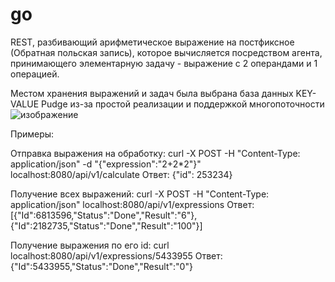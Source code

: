 # go
REST, разбивающий арифметическое выражение на постфиксное (Обратная польская запись), которое вычисляется посредством агента, принимающего элементарную задачу - выражение с 2 операндами и 1 операцией.

Местом хранения выражений и задач была выбрана база данных KEY-VALUE Pudge из-за простой реализации и поддержкой многопоточности
![изображение](https://github.com/Dmitry9004/go/assets/117633827/2012a1c8-1107-4b3a-9cf4-4b76c32c78e1)

Примеры:

Отправка выражения на обработку:
curl -X POST -H "Content-Type: application/json" -d "{\"expression\":\"2+2*2\"}" localhost:8080/api/v1/calculate
Ответ:
{"id": 253234}

Получениe всех выражений:
curl -X POST -H "Content-Type: application/json"  localhost:8080/api/v1/expressions
Ответ:
[{"Id":6813596,"Status":"Done","Result":"6"},
{"Id":2182735,"Status":"Done","Result":"100"}]

Получение выражения по его id:
curl localhost:8080/api/v1/expressions/5433955
Ответ:
{"Id":5433955,"Status":"Done","Result":"0"}


